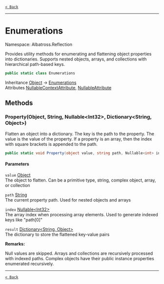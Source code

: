 [`< Back`](../../)

---

# Enumerations

Namespace: Albatross.Reflection

Provides utility methods for enumerating and flattening object properties into dictionaries.
 Supports nested objects, arrays, and collections with hierarchical path-based keys.

```csharp
public static class Enumerations
```

Inheritance [Object](https://docs.microsoft.com/en-us/dotnet/api/system.object) → [Enumerations](./albatross/reflection/enumerations)<br>
Attributes [NullableContextAttribute](./system/runtime/compilerservices/nullablecontextattribute), [NullableAttribute](./system/runtime/compilerservices/nullableattribute)

## Methods

### **Property(Object, String, Nullable&lt;Int32&gt;, Dictionary&lt;String, Object&gt;)**

Flatten an object into a dictionary. The key is the path to the property. The value is the value of the property.
 If a property is an array, then the index with square brackets is appended to the path.

```csharp
public static void Property(object value, string path, Nullable<int> index, Dictionary<string, object> result)
```

#### Parameters

`value` [Object](https://docs.microsoft.com/en-us/dotnet/api/system.object)<br>
The object to flatten. Can be a primitive type, string, complex object, array, or collection

`path` [String](https://docs.microsoft.com/en-us/dotnet/api/system.string)<br>
The current property path. Used for nested objects and arrays

`index` [Nullable&lt;Int32&gt;](https://docs.microsoft.com/en-us/dotnet/api/system.nullable-1)<br>
The array index when processing array elements. Used to generate indexed keys like "path[0]"

`result` [Dictionary&lt;String, Object&gt;](https://docs.microsoft.com/en-us/dotnet/api/system.collections.generic.dictionary-2)<br>
The dictionary to store the flattened key-value pairs

**Remarks:**

Null values are skipped. Arrays and collections are recursively processed with indexed paths.
 Complex objects have their public instance properties enumerated recursively.

---

[`< Back`](../../)
